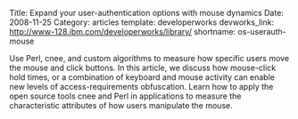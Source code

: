 Title: Expand your user-authentication options with mouse dynamics
Date:  2008-11-25
Category: articles
template: developerworks
devworks_link: http://www-128.ibm.com/developerworks/library/
shortname: os-userauth-mouse

 Use Perl, cnee, and
custom algorithms to measure how specific users move the mouse and click
buttons. In this article, we discuss how mouse-click hold times, or a
combination of keyboard and mouse activity can enable new levels of
access-requirements obfuscation. Learn how to apply the open source
tools cnee and Perl in applications to measure the characteristic
attributes of how users manipulate the mouse.

